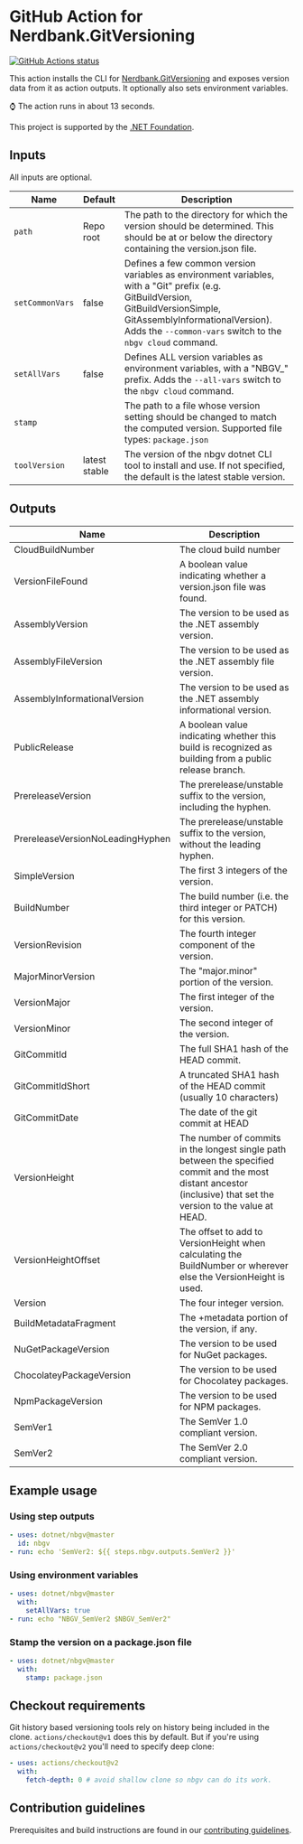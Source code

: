 # GitHub Action for Nerdbank.GitVersioning

[![GitHub Actions status](https://github.com/dotnet/nbgv/workflows/CI/PR/badge.svg)](https://github.com/dotnet/nbgv/actions)

This action installs the CLI for [Nerdbank.GitVersioning](https://github.com/AArnott/Nerdbank.GitVersioning)
and exposes version data from it as action outputs.
It optionally also sets environment variables.

⌚ The action runs in about 13 seconds.

This project is supported by the [.NET Foundation](https://dotnetfoundation.org).

## Inputs

All inputs are optional.

|Name|Default|Description
|--|--|--|
`path`|Repo root|The path to the directory for which the version should be determined. This should be at or below the directory containing the version.json file.
`setCommonVars`|false|Defines a few common version variables as environment variables, with a "Git" prefix (e.g. GitBuildVersion, GitBuildVersionSimple, GitAssemblyInformationalVersion). Adds the `--common-vars` switch to the `nbgv cloud` command.
`setAllVars`|false|Defines ALL version variables as environment variables, with a "NBGV_" prefix. Adds the `--all-vars` switch to the `nbgv cloud` command.
`stamp`||The path to a file whose version setting should be changed to match the computed version. Supported file types: `package.json`
`toolVersion`|latest stable|The version of the nbgv dotnet CLI tool to install and use. If not specified, the default is the latest stable version.

## Outputs

Name | Description
--|--
CloudBuildNumber|The cloud build number
VersionFileFound|A boolean value indicating whether a version.json file was found.
AssemblyVersion|The version to be used as the .NET assembly version.
AssemblyFileVersion|The version to be used as the .NET assembly file version.
AssemblyInformationalVersion|The version to be used as the .NET assembly informational version.
PublicRelease|A boolean value indicating whether this build is recognized as building from a public release branch.
PrereleaseVersion|The prerelease/unstable suffix to the version, including the hyphen.
PrereleaseVersionNoLeadingHyphen|The prerelease/unstable suffix to the version, without the leading hyphen.
SimpleVersion|The first 3 integers of the version.
BuildNumber|The build number (i.e. the third integer or PATCH) for this version.
VersionRevision|The fourth integer component of the version.
MajorMinorVersion|The "major.minor" portion of the version.
VersionMajor|The first integer of the version.
VersionMinor|The second integer of the version.
GitCommitId|The full SHA1 hash of the HEAD commit.
GitCommitIdShort|A truncated SHA1 hash of the HEAD commit (usually 10 characters)
GitCommitDate|The date of the git commit at HEAD
VersionHeight|The number of commits in the longest single path between the specified commit and the most distant ancestor (inclusive) that set the version to the value at HEAD.
VersionHeightOffset|The offset to add to VersionHeight when calculating the BuildNumber or wherever else the VersionHeight is used.
Version|The four integer version.
BuildMetadataFragment|The +metadata portion of the version, if any.
NuGetPackageVersion|The version to be used for NuGet packages.
ChocolateyPackageVersion|The version to be used for Chocolatey packages.
NpmPackageVersion|The version to be used for NPM packages.
SemVer1|The SemVer 1.0 compliant version.
SemVer2|The SemVer 2.0 compliant version.

## Example usage

### Using step outputs

```yaml
- uses: dotnet/nbgv@master
  id: nbgv
- run: echo 'SemVer2: ${{ steps.nbgv.outputs.SemVer2 }}'
```

### Using environment variables

```yaml
- uses: dotnet/nbgv@master
  with:
    setAllVars: true
- run: echo "NBGV_SemVer2 $NBGV_SemVer2"
```

### Stamp the version on a package.json file

```yaml
- uses: dotnet/nbgv@master
  with:
    stamp: package.json
```

## Checkout requirements

Git history based versioning tools rely on history being included in the clone.
`actions/checkout@v1` does this by default.
But if you're using `actions/checkout@v2` you'll need to specify deep clone:

```yml
- uses: actions/checkout@v2
  with:
    fetch-depth: 0 # avoid shallow clone so nbgv can do its work.
```

## Contribution guidelines

Prerequisites and build instructions are found in our
[contributing guidelines](CONTRIBUTING.md).
